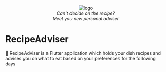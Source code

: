 <p align="center">
  <img src="https://github.com/kushiji/RecipeAdviser/raw/main/logo.png" alt="logo"/>
    <br>
  <i>Can't decide on the recipe?
    <br> Meet you new personal adviser</i>
</p>


# RecipeAdviser
:fork_and_knife: RecipeAdviser is a Flutter application which holds your dish recipes and advises you on what to eat based on your preferences for the following days 
